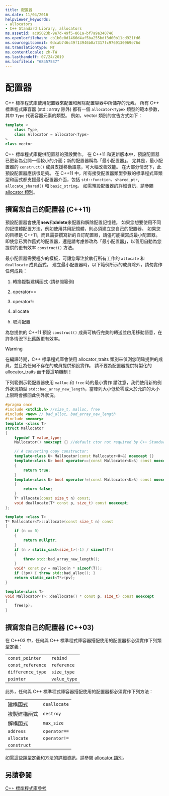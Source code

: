 ```yaml
---
title: 配置器
ms.date: 11/04/2016
helpviewer_keywords:
- allocators
- C++ Standard Library, allocators
ms.assetid: ac95023b-9e7d-49f5-861a-bf7a9a340746
ms.openlocfilehash: cb1b0e0d1466d4af5ba255bdf3d00b11cd921fd6
ms.sourcegitcommit: 0dcab746c49f13946b0a7317fc9769130969e76d
ms.translationtype: MT
ms.contentlocale: zh-TW
ms.lasthandoff: 07/24/2019
ms.locfileid: "68457537"
---
```

# <a name="allocators"></a>配置器

C++ 標準程式庫使用配置器來配置和解除配置容器中所儲存的元素。 所有 C++ 標準程式庫容器 (std:: array 除外) 都有一個 `allocator<Type>` 類型的範本參數，其中 `Type` 代表容器元素的類型。 例如，vector 類別的宣告方式如下：

```cpp
template <
    class Type,
    class Allocator = allocator<Type>
>
class vector
```

C++ 標準程式庫提供配置器的預設實作。 在 C++11 和更新版本中，預設配置器已更新為公開一個較小的介面；新的配置器稱為「最小配置器」。 尤其是，最小配置器的 `construct()` 成員支援移動語意，可大幅改善效能。 在大部分情況下，此預設配置器應該很足夠。 在 C++11 中，所有接受配置器類型參數的標準程式庫類型和函式都支援最小配置器介面，包括 `std::function`、`shared_ptr, allocate_shared()` 和 `basic_string`。  如需預設配置器的詳細資訊，請參閱 [allocator 類別](../standard-library/allocator-class.md)。

## <a name="writing-your-own-allocator-c11"></a>撰寫您自己的配置器 (C++11)

預設配置器會使用**new**和**delete**來配置和解除配置記憶體。 如果您想要使用不同的記憶體配置方法，例如使用共用記憶體，則必須建立您自己的配置器。 如果您的目標是 C++11，而且需要撰寫新的自訂配置器，請儘可能撰寫成最小配置器。 即使您已實作舊式的配置器，還是請考慮修改為「最小配置器」，以善用自動為您提供的更有效率 `construct()` 方法。

最小配置器需要極少的樣板，可讓您專注於執行所有工作的 `allocate` 和 `deallocate` 成員函式。 建立最小配置器時，以下範例所示的成員除外，請勿實作任何成員：

1. 轉換複製建構函式 (請參閱範例)

1. operator==

1. operator!=

1. allocate

1. 取消配置

為您提供的 C++11 預設 `construct()` 成員可執行完美的轉送並啟用移動語意，在許多情況下比舊版更有效率。

> [!WARNING]
> 在編譯時期，C++ 標準程式庫會使用 allocator_traits 類別來偵測您明確提供的成員，並且為任何不存在的成員提供預設實作。 請不要為配置器提供特製化的 allocator_traits 而干擾這項機制！

下列範例示範配置器使用 `malloc` 和 `free` 時的最小實作 請注意，我們使用新的例外狀況類型 `std::bad_array_new_length`，當陣列大小低於零或大於允許的大小上限時會擲回此例外狀況。

```cpp
#pragma once
#include <stdlib.h> //size_t, malloc, free
#include <new> // bad_alloc, bad_array_new_length
#include <memory>
template <class T>
struct Mallocator
{
    typedef T value_type;
    Mallocator() noexcept {} //default ctor not required by C++ Standard Library

    // A converting copy constructor:
    template<class U> Mallocator(const Mallocator<U>&) noexcept {}
    template<class U> bool operator==(const Mallocator<U>&) const noexcept
    {
        return true;
    }
    template<class U> bool operator!=(const Mallocator<U>&) const noexcept
    {
        return false;
    }
    T* allocate(const size_t n) const;
    void deallocate(T* const p, size_t) const noexcept;
};

template <class T>
T* Mallocator<T>::allocate(const size_t n) const
{
    if (n == 0)
    {
        return nullptr;
    }
    if (n > static_cast<size_t>(-1) / sizeof(T))
    {
        throw std::bad_array_new_length();
    }
    void* const pv = malloc(n * sizeof(T));
    if (!pv) { throw std::bad_alloc(); }
    return static_cast<T*>(pv);
}

template<class T>
void Mallocator<T>::deallocate(T * const p, size_t) const noexcept
{
    free(p);
}
```

## <a name="writing-your-own-allocator-c03"></a>撰寫您自己的配置器 (C++03)

在 C++03 中，任何與 C++ 標準程式庫容器搭配使用的配置器都必須實作下列類型定義：

|||
|-|-|
|`const_pointer`|`rebind`|
|`const_reference`|`reference`|
|`difference_type`|`size_type`|
|`pointer`|`value_type`|

此外，任何與 C++ 標準程式庫容器搭配使用的配置器都必須實作下列方法：

|||
|-|-|
|建構函式|`deallocate`|
|複製建構函式|`destroy`|
|解構函式|`max_size`|
|`address`|`operator==`|
|`allocate`|`operator!=`|
|`construct`||

如需這些類型定義和方法的詳細資訊，請參閱 [allocator 類別](../standard-library/allocator-class.md)。

## <a name="see-also"></a>另請參閱

[C++ 標準程式庫參考](../standard-library/cpp-standard-library-reference.md)

